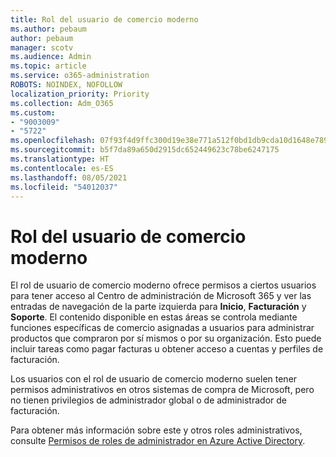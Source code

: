 ```yaml
---
title: Rol del usuario de comercio moderno
ms.author: pebaum
author: pebaum
manager: scotv
ms.audience: Admin
ms.topic: article
ms.service: o365-administration
ROBOTS: NOINDEX, NOFOLLOW
localization_priority: Priority
ms.collection: Adm_O365
ms.custom:
- "9003009"
- "5722"
ms.openlocfilehash: 07f93f4d9ffc300d19e38e771a512f0bd1db9cda10d1648e789917d85a1a39df
ms.sourcegitcommit: b5f7da89a650d2915dc652449623c78be6247175
ms.translationtype: HT
ms.contentlocale: es-ES
ms.lasthandoff: 08/05/2021
ms.locfileid: "54012037"
---
```

# <a name="modern-commerce-user-role"></a>Rol del usuario de comercio moderno

El rol de usuario de comercio moderno ofrece permisos a ciertos usuarios para tener acceso al Centro de administración de Microsoft 365 y ver las entradas de navegación de la parte izquierda para **Inicio**, **Facturación** y **Soporte**. El contenido disponible en estas áreas se controla mediante funciones específicas de comercio asignadas a usuarios para administrar productos que compraron por sí mismos o por su organización. Esto puede incluir tareas como pagar facturas u obtener acceso a cuentas y perfiles de facturación.

Los usuarios con el rol de usuario de comercio moderno suelen tener permisos administrativos en otros sistemas de compra de Microsoft, pero no tienen privilegios de administrador global o de administrador de facturación.

Para obtener más información sobre este y otros roles administrativos, consulte [Permisos de roles de administrador en Azure Active Directory](https://docs.microsoft.com/azure/active-directory/users-groups-roles/directory-assign-admin-roles#modern-commerce-administrator).
